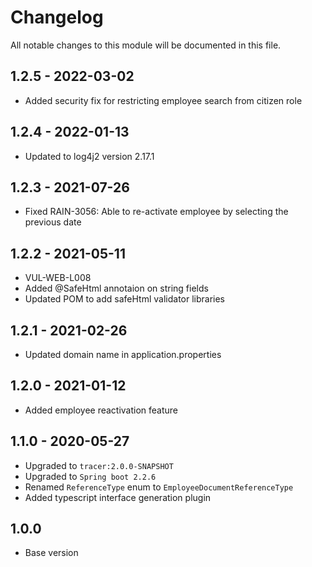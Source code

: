 # Changelog
All notable changes to this module will be documented in this file.

## 1.2.5 - 2022-03-02
- Added security fix for restricting employee search from citizen role

## 1.2.4 - 2022-01-13
- Updated to log4j2 version 2.17.1

## 1.2.3 - 2021-07-26
 - Fixed RAIN-3056: Able to re-activate employee by selecting the previous date

## 1.2.2 - 2021-05-11
 - VUL-WEB-L008
 - Added @SafeHtml annotaion on string fields
 - Updated POM to add safeHtml validator libraries

## 1.2.1 - 2021-02-26
- Updated domain name in application.properties

## 1.2.0 - 2021-01-12
- Added employee reactivation feature

## 1.1.0 - 2020-05-27

- Upgraded to `tracer:2.0.0-SNAPSHOT`
- Upgraded to `Spring boot 2.2.6`
- Renamed `ReferenceType` enum to `EmployeeDocumentReferenceType`
- Added typescript interface generation plugin

## 1.0.0

- Base version
